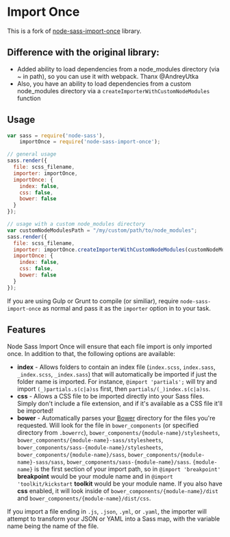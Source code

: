 # Import Once
This is a fork of [node-sass-import-once](https://github.com/at-import/node-sass-import-once) library.

## Difference with the original library:
- Added ability to load dependencies from a node_modules directory (via ~ in path), so you can use it with webpack. Thanx @AndreyUtka
- Also, you have an ability to load dependencies from a custom node_modules directory via a `createImporterWithCustomNodeModules` function

## Usage

```javascript
var sass = require('node-sass'),
    importOnce = require('node-sass-import-once');

// general usage
sass.render({
  file: scss_filename,
  importer: importOnce,
  importOnce: {
    index: false,
    css: false,
    bower: false
  }
});

// usage with a custom node_modules directory
var customNodeModulesPath = "/my/custom/path/to/node_modules";
sass.render({
  file: scss_filename,
  importer: importOnce.createImporterWithCustomNodeModules(customNodeModulesPath),
  importOnce: {
    index: false,
    css: false,
    bower: false
  }
});
```

If you are using Gulp or Grunt to compile (or similiar), require `node-sass-import-once` as normal and pass it as the `importer` option in to your task.

## Features

Node Sass Import Once will ensure that each file import is only imported once. In addition to that, the following options are available:

* **index** - Allows folders to contain an index file (`index.scss`, `index.sass`, `_index.scss`, `_index.sass`) that will automatically be imported if just the folder name is imported. For instance, `@import 'partials';` will try and import `(_)partials.s(c|a)ss` first, then `partials/(_)index.s(c|a)ss`.
* **css** - Allows a CSS file to be imported directly into your Sass files. Simply don't include a file extension, and if it's available as a CSS file it'll be imported!
* **bower** - Automatically parses your [Bower](http://bower.io/) directory for the files you're requested. Will look for the file in `bower_components` (or specified directory from `.bowerrc`), `bower_components/{module-name}/stylesheets`, `bower_components/{module-name}-sass/stylesheets`, `bower_components/sass-{module-name}/stylesheets`, `bower_components/{module-name}/sass`, `bower_components/{module-name}-sass/sass`, `bower_components/sass-{module-name}/sass`. `{module-name}` is the first section of your import path, so in `@import 'breakpoint'` **breakpoint** would be your module name and in `@import 'toolkit/kickstart` **toolkit** would be your module name. If you also have **css** enabled, it will look inside of `bower_components/{module-name}/dist` and `bower_components/{module-name}/dist/css`.

If you import a file ending in `.js`, `.json`, `.yml`, or `.yaml`, the importer will attempt to transform your JSON or YAML into a Sass map, with the variable name being the name of the file.
